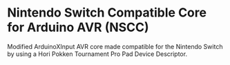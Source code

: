 # Nintendo Switch Compatible Core for Arduino AVR (NSCC)

Modified ArduinoXInput AVR core made compatible for the Nintendo Switch by using a Hori Pokken Tournament Pro Pad Device Descriptor.
